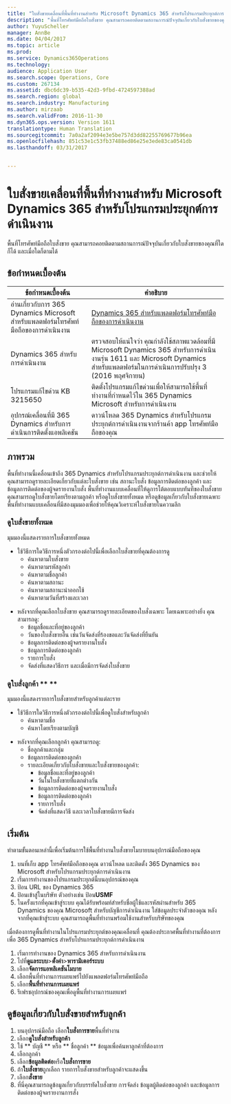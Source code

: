 ```yaml
---
title: "ใบสั่งขายเคลื่อนที่พื้นที่ทำงานสำหรับ Microsoft Dynamics 365 สำหรับโปรแกรมประยุกต์การดำเนินงาน"
description: "พื้นที่โทรศัพท์มือถือใบสั่งขาย คุณสามารถคอยติดตามสถานการณ์ปัจจุบันเกี่ยวกับใบสั่งขายของคุณที่ใดก็ได้ และเมื่อใดก็ตามได้"
author: YuyuScheller
manager: AnnBe
ms.date: 04/04/2017
ms.topic: article
ms.prod: 
ms.service: Dynamics365Operations
ms.technology: 
audience: Application User
ms.search.scope: Operations, Core
ms.custom: 267134
ms.assetid: dbc6dc39-b535-42d3-9fbd-4724597388ad
ms.search.region: global
ms.search.industry: Manufacturing
ms.author: mirzaab
ms.search.validFrom: 2016-11-30
ms.dyn365.ops.version: Version 1611
translationtype: Human Translation
ms.sourcegitcommit: 7a0a2af2094e3e5be757d3dd82255769677b96ea
ms.openlocfilehash: 851c53e1c53fb37488ed86e25e3ede83ca0541db
ms.lasthandoff: 03/31/2017


---
```


# <a name="sales-orders-mobile-workspace-for-microsoft-dynamics-365-for-operations-app"></a>ใบสั่งขายเคลื่อนที่พื้นที่ทำงานสำหรับ Microsoft Dynamics 365 สำหรับโปรแกรมประยุกต์การดำเนินงาน

พื้นที่โทรศัพท์มือถือใบสั่งขาย คุณสามารถคอยติดตามสถานการณ์ปัจจุบันเกี่ยวกับใบสั่งขายของคุณที่ใดก็ได้ และเมื่อใดก็ตามได้ 

<a name="prerequisites"></a>ข้อกำหนดเบื้องต้น
-------------

| ข้อกำหนดเบื้องต้น                                                         | คำอธิบาย                                                                                                                                                                   |
|----------------------------------------------------------------------|-------------------------------------------------------------------------------------------------------------------------------------------------------------------------------|
| อ่านเกี่ยวกับการ 365 Dynamics Microsoft สำหรับแพลตฟอร์มโทรศัพท์มือถือของการดำเนินงาน | [Dynamics 365 สำหรับแพลตฟอร์มโทรศัพท์มือถือของการดำเนินงาน](/dynamics365/operations/dev-itpro/mobile-apps/mobile-platform)                                                              |
| Dynamics 365 สำหรับการดำเนินงาน                                          | ตรวจสอบให้แน่ใจว่า คุณกำลังใช้สภาพแวดล้อมที่มี Microsoft Dynamics 365 สำหรับการดำเนินงานรุ่น 1611 และ Microsoft Dynamics สำหรับแพลตฟอร์มในการดำเนินการปรับปรุง 3 (2016 พฤศจิกายน) |
| โปรแกรมแก้ไขด่วน KB 3215650                                                    | ติดตั้งโปรแกรมแก้ไขด่วนเพื่อให้สามารถใช้พื้นที่ทำงานที่กำหนดไว้ใน 365 Dynamics Microsoft สำหรับการดำเนินงาน                                                                       |
| อุปกรณ์เคลื่อนที่มี 365 Dynamics สำหรับการดำเนินการติดตั้งแอพลิเคชัน | ดาวน์โหลด 365 Dynamics สำหรับโปรแกรมประยุกต์การดำเนินงานจากร้านค้า app โทรศัพท์มือถือของคุณ                                                                                                      |

## <a name="overview"></a>ภาพรวม
พื้นที่ทำงานนี้เคลื่อนเข้าถึง 365 Dynamics สำหรับโปรแกรมประยุกต์การดำเนินงาน และช่วยให้คุณสามารถดูรายละเอียดเกี่ยวกับแต่ละใบสั่งขาย เช่น สถานะใบสั่ง ข้อมูลการติดต่อของลูกค้า และข้อมูลการติดต่อของผู้จดรายงานใบสั่ง พื้นที่ทำงานแบบเคลื่อนที่ให้ดูการโต้ตอบแบบทันทีของใบสั่งขาย คุณสามารถดูใบสั่งขายโดยเรียงตามลูกค้า หรือดูใบสั่งขายทั้งหมด หรือดูข้อมูลเกี่ยวกับใบสั่งขายเฉพาะ พื้นที่ทำงานแบบเคลื่อนที่มีสองมุมมองเพื่อช่วยให้คุณวิเคราะห์ใบสั่งขายในความลึก

### <a name="view-all-sales-orders"></a>ดูใบสั่งขายทั้งหมด

มุมมองนี้แสดงรายการใบสั่งขายทั้งหมด

-   ใช้วิธีการใดวิธีการหนึ่งตัวกรองต่อไปนี้เพื่อเลือกใบสั่งขายที่คุณต้องการดู
    -   ค้นหาตามใบสั่งขาย
    -   ค้นหาตามรหัสลูกค้า
    -   ค้นหาตามชื่อลูกค้า
    -   ค้นหาตามสถานะ
    -   ค้นหาตามสถานะนำออกใช้
    -   ค้นหาตามวันที่สร้างและเวลา

<!-- -->

-   หลังจากที่คุณเลือกใบสั่งขาย คุณสามารถดูรายละเอียดของใบสั่งเฉพาะ โดยเฉพาะอย่างยิ่ง คุณสามารถดู:
    -   ข้อมูลชื่อและที่อยู่ของลูกค้า
    -   วันของใบสั่งขายอื่น เช่นวันจัดส่งที่ร้องขอและวันจัดส่งที่ยืนยัน
    -   ข้อมูลการติดต่อของผู้จดรายงานใบสั่ง
    -   ข้อมูลการติดต่อของลูกค้า
    -   รายการใบสั่ง
    -   จัดส่งที่แสดงวิธีการ และเมื่อมีการจัดส่งใบสั่งขาย

### <a name="view-orders-for-a-customer-"></a>ดูใบสั่งลูกค้า ** **

มุมมองนี้แสดงรายการใบสั่งขายสำหรับลูกค้าแต่ละราย

-   ใช้วิธีการใดวิธีการหนึ่งตัวกรองต่อไปนี้เพื่อดูใบสั่งสำหรับลูกค้า
    -   ค้นหาตามชื่อ
    -   ค้นหาโดยเรียงตามบัญชี

<!-- -->

-   หลังจากที่คุณเลือกลูกค้า คุณสามารถดู:
    -   ชื่อลูกค้าและกลุ่ม
    -   ข้อมูลการติดต่อของลูกค้า
    -   รายละเอียดเกี่ยวกับใบสั่งขายและใบสั่งขายของลูกค้า:
        -   ข้อมูลชื่อและที่อยู่ของลูกค้า
        -   วันในใบสั่งขายที่แตกต่างกัน
        -   ข้อมูลการติดต่อของผู้จดรายงานใบสั่ง
        -   ข้อมูลการติดต่อของลูกค้า
        -   รายการใบสั่ง
        -   จัดส่งที่แสดงวิธี และเวลาใบสั่งขายมีการจัดส่ง

## <a name="get-started"></a>เริ่มต้น
ทำตามขั้นตอนเหล่านี้เพื่อเริ่มต้นการใช้พื้นที่ทำงานใบสั่งขายโมบายบนอุปกรณ์มือถือของคุณ

1.  บนที่เก็บ app โทรศัพท์มือถือของคุณ ดาวน์โหลด และติดตั้ง 365 Dynamics ของ Microsoft สำหรับโปรแกรมประยุกต์การดำเนินงาน
2.  เริ่มการทำงานของโปรแกรมประยุกต์นี้บนอุปกรณ์ของคุณ
3.  ป้อน URL ของ Dynamics 365
4.  ป้อนเข้าสู่ในบริษัท ตัวอย่างเช่น ป้อน**USMF**
5.  ในครั้งแรกที่คุณเข้าสู่ระบบ คุณได้รับพร้อมท์สำหรับชื่อผู้ใช้และรหัสผ่านสำหรับ 365 Dynamics ของคุณ Microsoft สำหรับบัญชีการดำเนินงาน ใส่ข้อมูลประจำตัวของคุณ หลังจากที่คุณเข้าสู่ระบบ คุณสามารถดูพื้นที่ทำงานพร้อมใช้งานสำหรับบริษัทของคุณ

เมื่อต้องการดูพื้นที่ทำงานในโปรแกรมประยุกต์ของคุณเคลื่อนที่ คุณต้องประกาศพื้นที่ทำงานที่ต้องการเพื่อ 365 Dynamics สำหรับโปรแกรมประยุกต์การดำเนินงาน

1.  เริ่มการทำงานของ Dynamics 365 สำหรับการดำเนินงาน
2.  ไปที่**ดูแลระบบ**&gt;**ตั้งค่า**&gt;**พารามิเตอร์ระบบ**
3.  เลือก**จัดการแอพลิเคชันโมบาย**
4.  เลือกพื้นที่ทำงานการเผยแพร่ไปยังแพลตฟอร์มโทรศัพท์มือถือ
5.  เลือก**พื้นที่ทำงานการเผยแพร่**
6.  รีเฟรชอุปกรณ์ของคุณเพื่อดูพื้นที่ทำงานการเผยแพร่

## <a name="view-information-about-sales-orders-for-a-customer"></a>ดูข้อมูลเกี่ยวกับใบสั่งขายสำหรับลูกค้า
1.  บนอุปกรณ์มือถือ เลือก**ใบสั่งการขาย**พื้นที่ทำงาน
2.  เลือก**ดูใบสั่งสำหรับลูกค้า**
3.  ใช้ ** บัญชี ** หรือ ** ชื่อลูกค้า ** ข้อมูลเพื่อค้นหาลูกค้าที่ต้องการ
4.  เลือกลูกค้า
5.  เลือก**ข้อมูลติดต่อ**หรือ**ใบสั่งการขาย**
6.  ถ้า**ใบสั่งขาย**ถูกเลือก รายการใบสั่งขายสำหรับลูกค้าจะแสดงขึ้น
7.  เลือก**สั่งขาย**
8.  ที่นี่คุณสามารถดูข้อมูลเกี่ยวกับบรรทัดใบสั่งขาย การจัดส่ง ข้อมูลผู้ติดต่อของลูกค้า และข้อมูลการติดต่อของผู้จดรายงานการสั่ง




